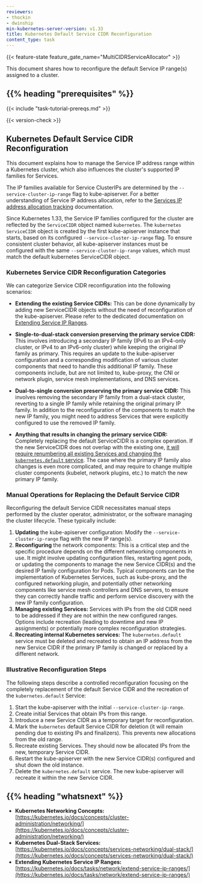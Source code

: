 ```yaml
---
reviewers:
- thockin
- dwinship
min-kubernetes-server-version: v1.33
title: Kubernetes Default Service CIDR Reconfiguration
content_type: task
---
```


<!-- overview -->
{{< feature-state feature_gate_name="MultiCIDRServiceAllocator" >}}

This document shares how to reconfigure the default Service IP range(s) assigned
to a cluster.

## {{% heading "prerequisites" %}}

{{< include "task-tutorial-prereqs.md" >}}

{{< version-check >}}

<!-- steps -->

## Kubernetes Default Service CIDR Reconfiguration

This document explains how to manage the Service IP address range within a
Kubernetes cluster, which also influences the cluster's supported IP families
for Services.

The IP families available for Service ClusterIPs are determined by the
`--service-cluster-ip-range` flag to kube-apiserver. For a better understanding of Service IP address allocation, refer to the
[Services IP address allocation tracking](https://kubernetes.io/docs/reference/networking/virtual-ips/#ip-address-objects) documentation.

Since Kubernetes 1.33, the Service IP families configured for the cluster are
reflected by the `ServiceCIDR` object named `kubernetes`. The `kubernetes` `ServiceCIDR`
object is created by the first kube-apiserver instance that starts, based on its
configured `--service-cluster-ip-range` flag. To ensure consistent cluster behavior, all kube-apiserver instances must be configured with the same `--service-cluster-ip-range` values, which must match the default kubernetes ServiceCIDR object.

### Kubernetes Service CIDR Reconfiguration Categories

We can categorize Service CIDR reconfiguration into the following scenarios:

* **Extending the existing Service CIDRs:** This can be done dynamically by
    adding new ServiceCIDR objects without the need of reconfiguration of the
    kube-apiserver. Please refer to the dedicated documentation on
    [Extending Service IP
    Ranges](https://kubernetes.io/docs/tasks/network/extend-service-ip-ranges/).

* **Single-to-dual-stack conversion preserving the primary service CIDR:** This
    involves introducing a secondary IP family (IPv6 to an IPv4-only cluster, or
    IPv4 to an IPv6-only cluster) while keeping the original IP family as
    primary. This requires an update to the kube-apiserver configuration and a
    corresponding modification of various cluster components that need to handle
    this additional IP family. These components include, but are not limited to,
    kube-proxy, the CNI or network plugin, service mesh implementations, and DNS
    services.

* **Dual-to-single conversion preserving the primary service CIDR:** This
    involves removing the secondary IP family from a dual-stack cluster,
    reverting to a single IP family while retaining the original primary IP
    family. In addition to the reconfiguration of the components to match the
    new IP family, you might need to address Services that were explicitly
    configured to use the removed IP family.

* **Anything that results in changing the primary service CIDR:** Completely
  replacing the default ServiceCIDR is a complex operation. If the new
  ServiceCIDR does not overlap with the existing one, [it will require
  renumbering all existing Services and changing the `kubernetes.default`
  service](#illustrative-reconfiguration-steps). The case where the primary IP
  family also changes is even more complicated, and may require to change
  multiple cluster components (kubelet, network plugins, etc.) to match the new
  primary IP family.

### Manual Operations for Replacing the Default Service CIDR

Reconfiguring the default Service CIDR necessitates manual steps performed by
the cluster operator, administrator, or the software managing the cluster
lifecycle. These typically include:

1.  **Updating** the kube-apiserver configuration: Modify the
    `--service-cluster-ip-range` flag with the new IP range(s).
2.  **Reconfiguring** the network components: This is a critical step and the
    specific procedure depends on the different networking components in use. It
    might involve updating configuration files, restarting agent pods, or
    updating the components to manage the new Service CIDR(s) and the desired IP
    family configuration for Pods. Typical components can be the implementation
    of Kubernetes Services, such as kube-proxy, and the configured networking
    plugin, and potentially other networking components like service mesh
    controllers and DNS servers, to ensure they can correctly handle traffic and
    perform service discovery with the new IP family configuration.
3.  **Managing existing Services:** Services with IPs from the old CIDR need to
    be addressed if they are not within the new configured ranges. Options
    include recreation (leading to downtime and new IP assignments) or
    potentially more complex reconfiguration strategies.
4.  **Recreating internal Kubernetes services:** The `kubernetes.default`
    service must be deleted and recreated to obtain an IP address from the new
    Service CIDR if the primary IP family is changed or replaced by a different
    network.

### Illustrative Reconfiguration Steps

The following steps describe a controlled reconfiguration focusing on the
completely replacement of the default Service CIDR and the recreation of the
`kubernetes.default` Service:

1.  Start the kube-apiserver with the initial `--service-cluster-ip-range`.
2.  Create initial Services that obtain IPs from this range.
3.  Introduce a new Service CIDR as a temporary target for reconfiguration.
4.  Mark the `kubernetes` default Service CIDR for deletion (it will remain
    pending due to existing IPs and finalizers). This prevents new allocations
    from the old range.
5.  Recreate existing Services. They should now be allocated IPs from the new,
    temporary Service CIDR.
6.  Restart the kube-apiserver with the new Service CIDR(s) configured and shut
    down the old instance.
7.  Delete the `kubernetes.default` service. The new kube-apiserver will
    recreate it within the new Service CIDR.

## {{% heading "whatsnext" %}}

* **Kubernetes Networking Concepts:**
  [https://kubernetes.io/docs/concepts/cluster-administration/networking/](https://kubernetes.io/docs/concepts/cluster-administration/networking/)
* **Kubernetes Dual-Stack Services:**
  [https://kubernetes.io/docs/concepts/services-networking/dual-stack/](https://kubernetes.io/docs/concepts/services-networking/dual-stack/)
* **Extending Kubernetes Service IP Ranges:**
  [https://kubernetes.io/docs/tasks/network/extend-service-ip-ranges/](https://kubernetes.io/docs/tasks/network/extend-service-ip-ranges/)
